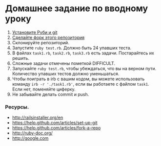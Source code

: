 # Домашнее задание по вводному уроку

1. [Установите Руби и git](http://railsinstaller.org/en)
2. [Сделайте форк этого репозитория](https://help.github.com/articles/fork-a-repo)
3. Склонируйте репозиторий.
4. Запустите `ruby test.rb`. Должно быть 24 упавших теста.
5. В файлах `task1.rb`, `task2.rb`, `task3.rb` есть задачи. Постарайтесь
   их решить.
6. Сложные задачи отмечены пометкой DIFFICULT.
7. Запускайте `ruby test.rb`, чтобы убеждаться, что вы на верном пути.
   Количество упавших тестов должно уменьшаться.
8. Чтобы поиграть в irb с вашим кодом, вы можете использовать команду
   `irb -r './task1.rb'`, если вы работаете с файлом `task1`. Если нет,
поменяйте циферку.
9. Не забывайте делать commit и push.

### Ресурсы.

* http://railsinstaller.org/en
* https://help.github.com/articles/set-up-git
* https://help.github.com/articles/fork-a-repo
* http://ruby-doc.org/
* http://google.com
